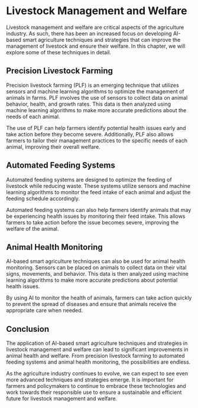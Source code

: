 Livestock Management and Welfare
======================================================================================

Livestock management and welfare are critical aspects of the agriculture industry. As such, there has been an increased focus on developing AI-based smart agriculture techniques and strategies that can improve the management of livestock and ensure their welfare. In this chapter, we will explore some of these techniques in detail.

Precision Livestock Farming
---------------------------

Precision livestock farming (PLF) is an emerging technique that utilizes sensors and machine learning algorithms to optimize the management of animals in farms. PLF involves the use of sensors to collect data on animal behavior, health, and growth rates. This data is then analyzed using machine learning algorithms to make more accurate predictions about the needs of each animal.

The use of PLF can help farmers identify potential health issues early and take action before they become severe. Additionally, PLF also allows farmers to tailor their management practices to the specific needs of each animal, improving their overall welfare.

Automated Feeding Systems
-------------------------

Automated feeding systems are designed to optimize the feeding of livestock while reducing waste. These systems utilize sensors and machine learning algorithms to monitor the feed intake of each animal and adjust the feeding schedule accordingly.

Automated feeding systems can also help farmers identify animals that may be experiencing health issues by monitoring their feed intake. This allows farmers to take action before the issue becomes severe, improving the welfare of the animal.

Animal Health Monitoring
------------------------

AI-based smart agriculture techniques can also be used for animal health monitoring. Sensors can be placed on animals to collect data on their vital signs, movements, and behavior. This data is then analyzed using machine learning algorithms to make more accurate predictions about potential health issues.

By using AI to monitor the health of animals, farmers can take action quickly to prevent the spread of diseases and ensure that animals receive the appropriate care when needed.

Conclusion
----------

The application of AI-based smart agriculture techniques and strategies in livestock management and welfare can lead to significant improvements in animal health and welfare. From precision livestock farming to automated feeding systems and animal health monitoring, the possibilities are endless.

As the agriculture industry continues to evolve, we can expect to see even more advanced techniques and strategies emerge. It is important for farmers and policymakers to continue to embrace these technologies and work towards their responsible use to ensure a sustainable and efficient future for livestock management and welfare.
